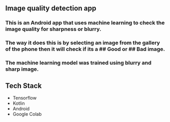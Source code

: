 ## Image quality detection app

### This is an Android app that uses machine learning to check the image quality for sharpness or blurry.

### The way it does this is by selecting an image from the gallery of the phone then it will check if its a ## Good or ## Bad image.

### 
### The machine learning model was trained using blurry and sharp image.

## Tech Stack

* Tensorflow
* Kotlin
* Android
* Google Colab

